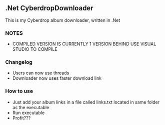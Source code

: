 ## .Net CyberdropDownloader

This is my Cyberdrop album downloader, written in .Net  
### NOTES
- COMPILED VERSION IS CURRENTLY 1 VERSION BEHIND USE VISUAL STUDIO TO COMPILE
### Changelog
- Users can now use threads
- Downloader now uses faster download link
### How to use

- Just add your album links in a file called links.txt located in same folder as the executable
- Run executable
- Profit???


